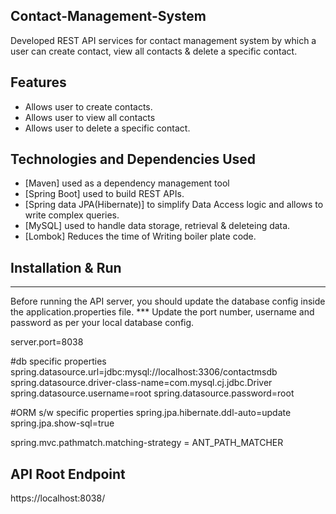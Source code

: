 ## Contact-Management-System
Developed REST API services for contact management system by which a user can create contact, view all contacts & delete a specific contact.

## Features
- Allows user to create contacts.
- Allows user to view all contacts
- Allows user to delete a specific contact.

## Technologies and Dependencies Used

- [Maven] used as a dependency management tool
- [Spring Boot] used to build REST APIs.
- [Spring data JPA(Hibernate)] to simplify Data Access logic and allows to write complex queries.
- [MySQL] used to handle data storage, retrieval & deleteing data.
- [Lombok] Reduces the time of Writing boiler plate code.

## Installation & Run
***
Before running the API server, you should update the database config inside the application.properties file.
*** Update the port number, username and password as per your local database config.

server.port=8038

#db specific properties
spring.datasource.url=jdbc:mysql://localhost:3306/contactmsdb
spring.datasource.driver-class-name=com.mysql.cj.jdbc.Driver
spring.datasource.username=root
spring.datasource.password=root

#ORM s/w specific properties
spring.jpa.hibernate.ddl-auto=update
spring.jpa.show-sql=true

spring.mvc.pathmatch.matching-strategy = ANT_PATH_MATCHER

## API Root Endpoint

https://localhost:8038/
